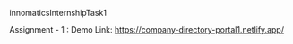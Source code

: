 innomaticsInternshipTask1 

Assignment - 1 : Demo Link: https://company-directory-portal1.netlify.app/
